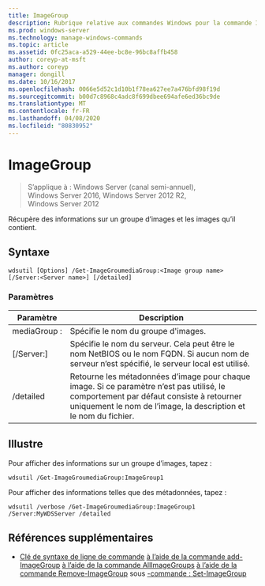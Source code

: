 ```yaml
---
title: ImageGroup
description: Rubrique relative aux commandes Windows pour la commande ImageGroup, qui récupère des informations sur un groupe d’images et les images qu’il contient.
ms.prod: windows-server
ms.technology: manage-windows-commands
ms.topic: article
ms.assetid: 0fc25aca-a529-44ee-bc8e-96bc8affb458
author: coreyp-at-msft
ms.author: coreyp
manager: dongill
ms.date: 10/16/2017
ms.openlocfilehash: 0066e5d52c1d10b1f78ea627ee7a476bfd98f19d
ms.sourcegitcommit: b00d7c8968c4adc8f699dbee694afe6ed36bc9de
ms.translationtype: MT
ms.contentlocale: fr-FR
ms.lasthandoff: 04/08/2020
ms.locfileid: "80830952"
---
```

# <a name="get-imagegroup"></a>ImageGroup

>S’applique à : Windows Server (canal semi-annuel), Windows Server 2016, Windows Server 2012 R2, Windows Server 2012

Récupère des informations sur un groupe d’images et les images qu’il contient.

## <a name="syntax"></a>Syntaxe
```
wdsutil [Options] /Get-ImageGroumediaGroup:<Image group name> [/Server:<Server name>] [/detailed]
```
### <a name="parameters"></a>Paramètres
|Paramètre|Description|
|-------|--------|
mediaGroup :<Image group name>|Spécifie le nom du groupe d'images.|
|[/Server:<Server name>]|Spécifie le nom du serveur. Cela peut être le nom NetBIOS ou le nom FQDN. Si aucun nom de serveur n’est spécifié, le serveur local est utilisé.|
|/detailed|Retourne les métadonnées d’image pour chaque image. Si ce paramètre n’est pas utilisé, le comportement par défaut consiste à retourner uniquement le nom de l’image, la description et le nom du fichier.|
## <a name="examples"></a><a name=BKMK_examples></a>Illustre
Pour afficher des informations sur un groupe d’images, tapez :
```
wdsutil /Get-ImageGroumediaGroup:ImageGroup1
```
Pour afficher des informations telles que des métadonnées, tapez :
```
wdsutil /verbose /Get-ImageGroumediaGroup:ImageGroup1 /Server:MyWDSServer /detailed
```
## <a name="additional-references"></a>Références supplémentaires
- [Clé de syntaxe de ligne de commande](command-line-syntax-key.md)
[à l’aide de la commande add-ImageGroup](using-the-add-imagegroup-command.md)
[à l’aide de la commande AllImageGroups](using-the-get-allimagegroups-command.md)
[à l’aide de la commande Remove-ImageGroup](using-the-remove-imagegroup-command.md)
sous [-commande : Set-ImageGroup](subcommand-set-imagegroup.md)
